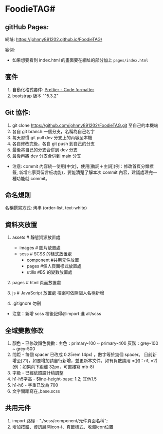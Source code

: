 # FoodieTAG#

## gitHub Pages:

網址: https://johnny891202.github.io/FoodieTAG/

範例:

- 如果想要看到 index.html 的畫面要在網址的部分加上 `pages/index.html`

## 套件

1. 自動化格式套件:
   [Prettier - Code formatter](https://marketplace.visualstudio.com/items?itemName=esbenp.prettier-vscode)
2. bootstrap 版本 "^5.3.2"

## Git 協作:

1. git clone https://github.com/johnny891202/FoodieTAG.git 至自己的本機端
2. 各自 git branch 一個分支，名稱為自己名字
3. 每天習慣 git pull dev 分支上的內容至本機
4. 各自修改完後，各自 git push 到自己的分支
5. 最後將自己的分支合併到 dev 分支
6. 最後再將 dev 分支合併到 main 分支

- 注意: commit 內容統一使用[中文]，使用[動詞＋主詞](例：修改首頁分類標籤, 新增店家頁留言板功能)，要能清楚了解本次 commit 內容，建議處理完一種功能就 commit。

## 命名規則

名稱撰寫方式: 烤串 (order-list, text-white)

## 資料夾放置

1. assets # 靜態資源放置處

   - images # 圖片放置處
   - scss # SCSS 的樣式放置處
     - component #共用元件放置
     - pages #個人頁面樣式放置處
     - utilis #BS 的變數放置處

2. pages # html 頁面放置處
3. js # JavaScript 放置處 檔案可依照個人名稱新增
4. .gitignore 勿刪

- 注意：新增 scss 檔後記得@import 進 all/scss

## 全域變數修改

1. 顏色 - 已修改顏色變數 :
   主色：primary-100 ~ primary-400
   灰階：grey-100 ~ grey-500
2. 間距 - 每個 spacer 已改成 0.25rem (4px) ，數字等於幾個 spacer。
   目前新增至[21]，如要增加請自行新增，並更新本文件，如有負數請用 n(如：n1, n2)
   (例：如果向下距離 32px，可直接寫 mb-8)
3. 字級 - 已經依照設計稿調整
4. h1-h5字高 - $line-height-base: 1.2; 其他1.5
5. h1-h6 - 字重已改為 700
6. 文字間距寫在_base.scss

## 共用元件

1. import 路徑 - "./scss/component/元件頁面名稱";
2. 增加按鈕、資訊展開icon-i、頁籤樣式、收藏icon位置
